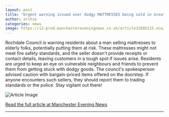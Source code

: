 ```yaml
---
layout: post
title: "Urgent warning issued over dodgy MATTRESSES being sold in Greater Manchester"
author: archie
categories: news
image: https://i2-prod.manchestereveningnews.co.uk/article32695115.ece/ALTERNATES/s1200/0_191122ishak16.jpg
---
```

Rochdale Council is warning residents about a man selling mattresses to elderly folks, potentially putting them at risk. These mattresses might not meet fire safety standards, and the seller doesn’t provide receipts or contact details, leaving customers in a tough spot if issues arise. Residents are urged to keep an eye on vulnerable neighbours and friends to prevent them from getting stuck with dodgy goods. The council's spokesperson advised caution with bargain-priced items offered on the doorstep. If anyone encounters such sellers, they should report them to trading standards or the police. Stay vigilant out there!

![Article Image](https://i2-prod.manchestereveningnews.co.uk/article32695115.ece/ALTERNATES/s1200/0_191122ishak16.jpg)

[Read the full article at Manchester Evening News](https://www.manchestereveningnews.co.uk/news/greater-manchester-news/urgent-warning-issued-over-dodgy-32694982)

---
